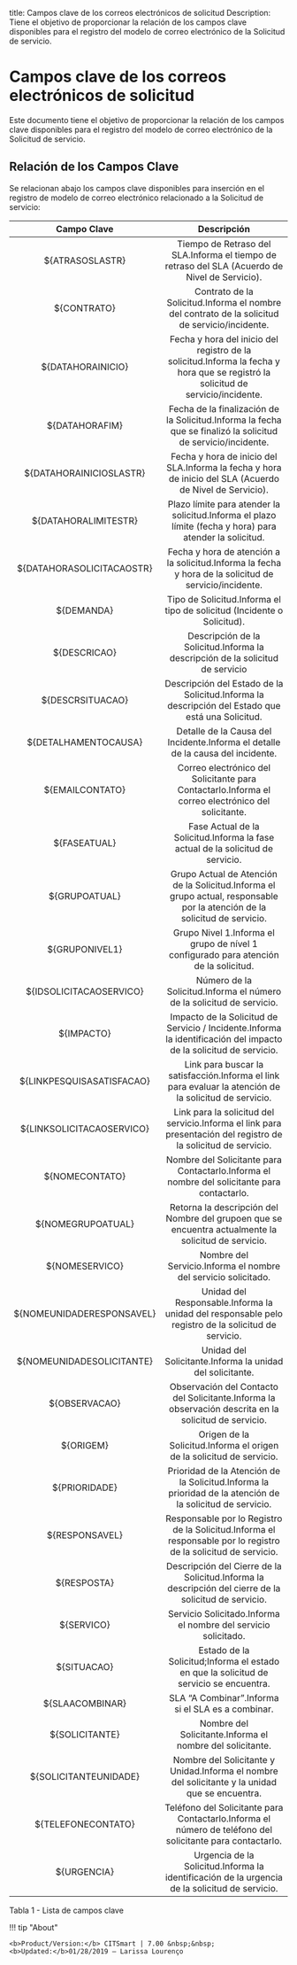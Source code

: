 title: Campos clave de los correos electrónicos de solicitud
Description: Tiene el objetivo de proporcionar la relación de los campos clave disponibles para el registro del modelo de correo electrónico de la Solicitud de servicio.
# Campos clave de los correos electrónicos de solicitud

Este documento tiene el objetivo de proporcionar la relación de los campos clave disponibles para el registro del modelo de correo electrónico de la Solicitud de servicio.

Relación de los Campos Clave
----------------------------

Se relacionan abajo los campos clave disponibles para inserción en el registro
de modelo de correo electrónico relacionado a la Solicitud de servicio:

|      **Campo Clave**      |                                                          **Descripción**                                                         |
|:-------------------------:|:--------------------------------------------------------------------------------------------------------------------------------:|
|      ${ATRASOSLASTR}      |                  Tiempo de Retraso del SLA.Informa el tiempo de retraso del SLA (Acuerdo de Nivel de Servicio).                  |
|        ${CONTRATO}        |                  Contrato de la Solicitud.Informa el nombre del contrato de la solicitud de servicio/incidente.                  |
|     ${DATAHORAINICIO}     | Fecha y hora del inicio del registro de la solicitud.Informa la fecha y hora que se registró la solicitud de servicio/incidente. |
|       ${DATAHORAFIM}      |           Fecha de la finalización de la Solicitud.Informa la fecha que se finalizó la solicitud de servicio/incidente.          |
|  ${DATAHORAINICIOSLASTR}  |             Fecha y hora de inicio del SLA.Informa la fecha y hora de inicio del SLA (Acuerdo de Nivel de Servicio).             |
|    ${DATAHORALIMITESTR}   |             Plazo límite para atender la solicitud.Informa el plazo límite (fecha y hora) para atender la solicitud.             |
| ${DATAHORASOLICITACAOSTR} |              Fecha y hora de atención a la solicitud.Informa la fecha y hora de la solicitud de servicio/incidente.              |
|         ${DEMANDA}        |                              Tipo de Solicitud.Informa el tipo de solicitud (Incidente o Solicitud).                             |
|        ${DESCRICAO}       |                          Descripción de la Solicitud.Informa la descripción de la solicitud de servicio                          |
|      ${DESCRSITUACAO}     |                 Descripción del Estado de la Solicitud.Informa la descripción del Estado que está una Solicitud.                 |
|    ${DETALHAMENTOCAUSA}   |                          Detalle de la Causa del Incidente.Informa el detalle de la causa del incidente.                         |
|      ${EMAILCONTATO}      |                Correo electrónico del Solicitante para Contactarlo.Informa el correo electrónico del solicitante.                |
|        ${FASEATUAL}       |                          Fase Actual de la Solicitud.Informa la fase actual de la solicitud de servicio.                         |
|       ${GRUPOATUAL}       |    Grupo Actual de Atención de la Solicitud.Informa el grupo actual, responsable por la atención de la solicitud de servicio.    |
|       ${GRUPONIVEL1}      |                       Grupo Nivel 1.Informa el grupo de nível 1 configurado para atención de la solicitud.                       |
|  ${IDSOLICITACAOSERVICO}  |                               Número de la Solicitud.Informa el número de la solicitud de servicio.                              |
|         ${IMPACTO}        |        Impacto de la Solicitud de Servicio / Incidente.Informa la identificación del impacto de la solicitud de servicio.        |
| ${LINKPESQUISASATISFACAO} |              Link para buscar la satisfacción.Informa el link para evaluar la atención de la solicitud de servicio.              |
| ${LINKSOLICITACAOSERVICO} |          Link para la solicitud del servicio.Informa el link para presentación del registro de la solicitud de servicio.         |
|       ${NOMECONTATO}      |                    Nombre del Solicitante para Contactarlo.Informa el nombre del solicitante para contactarlo.                   |
|     ${NOMEGRUPOATUAL}     |               Retorna la descripción del Nombre del grupoen que se encuentra actualmente la solicitud de servicio.               |
|       ${NOMESERVICO}      |                                  Nombre del Servicio.Informa el nombre del servicio solicitado.                                  |
| ${NOMEUNIDADERESPONSAVEL} |                Unidad del Responsable.Informa la unidad del responsable pelo registro de la solicitud de servicio.               |
| ${NOMEUNIDADESOLICITANTE} |                                     Unidad del Solicitante.Informa la unidad del solicitante.                                    |
|       ${OBSERVACAO}       |               Observación del Contacto del Solicitante.Informa la observación descrita en la solicitud de servicio.              |
|         ${ORIGEM}         |                               Origen de la Solicitud.Informa el origen de la solicitud de servicio.                              |
|       ${PRIORIDADE}       |             Prioridad de la Atención de la Solicitud.Informa la prioridad de la atención de la solicitud de servicio.            |
|       ${RESPONSAVEL}      |          Responsable por lo Registro de la Solicitud.Informa el responsable por lo registro de la solicitud de servicio.         |
|        ${RESPOSTA}        |               Descripción del Cierre de la Solicitud.Informa la descripción del cierre de la solicitud de servicio.              |
|         ${SERVICO}        |                                  Servicio Solicitado.Informa el nombre del servicio solicitado.                                  |
|        ${SITUACAO}        |                      Estado de la Solicitud;Informa el estado en que la solicitud de servicio se encuentra.                      |
|      ${SLAACOMBINAR}      |                                         SLA “A Combinar”.Informa si el SLA es a combinar.                                        |
|       ${SOLICITANTE}      |                                     Nombre del Solicitante.Informa el nombre del solicitante.                                    |
|   ${SOLICITANTEUNIDADE}   |                  Nombre del Solicitante y Unidad.Informa el nombre del solicitante y la unidad que se encuentra.                 |
|     ${TELEFONECONTATO}    |             Teléfono del Solicitante para Contactarlo.Informa el número de teléfono del solicitante para contactarlo.            |
|        ${URGENCIA}        |                  Urgencia de la Solicitud.Informa la identificación de la urgencia de la solicitud de servicio.                  |

Tabla 1 - Lista de campos clave

!!! tip "About"

    <b>Product/Version:</b> CITSmart | 7.00 &nbsp;&nbsp;
    <b>Updated:</b>01/28/2019 – Larissa Lourenço

